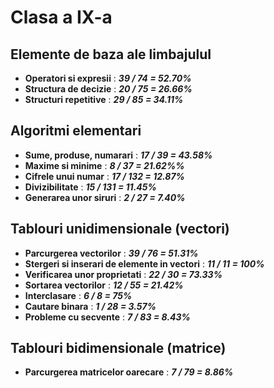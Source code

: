 # Clasa a IX-a

## Elemente de baza ale limbajuluI
- **Operatori si expresii** : ***39 / 74 = 52.70%***
- **Structura de decizie** : ***20 / 75 = 26.66%***
- **Structuri repetitive** : ***29 / 85 = 34.11%***
## Algoritmi elementari
- **Sume, produse, numarari** : ***17 / 39 = 43.58%***
- **Maxime si minime** : ***8 / 37 = 21.62%%***
- **Cifrele unui numar** : ***17 / 132 = 12.87%***
- **Divizibilitate** : ***15 / 131 = 11.45%***
- **Generarea unor siruri** : ***2 / 27 = 7.40%***
## Tablouri unidimensionale (vectori)
- **Parcurgerea vectorilor** : ***39 / 76 = 51.31%***
- **Stergeri si inserari de elemente in vectori** : ***11 / 11 = 100%***
- **Verificarea unor proprietati** : ***22 / 30 = 73.33%***
- **Sortarea vectorilor** : ***12 / 55 = 21.42%***
- **Interclasare** : ***6 / 8 = 75%***
- **Cautare binara** : ***1 / 28 = 3.57%***
- **Probleme cu secvente** : ***7 / 83 = 8.43%***
## Tablouri bidimensionale (matrice)
- **Parcurgerea matricelor oarecare** : ***7 / 79 = 8.86%***
